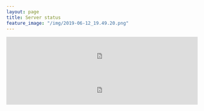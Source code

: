 ```yaml
---
layout: page
title: Server status
feature_image: "/img/2019-06-12_19.49.20.png"
---
```


<iframe style="width:728px;height:90px;max-width:100%;border:none;display:block;margin:auto" src="https://namemc.com/server/survival.nc99.co/embed" width="728" height="90"></iframe>

<iframe style="width:728px;height:90px;max-width:100%;border:none;display:block;margin:auto" src="https://namemc.com/server/atm.nc99.co/embed" width="728" height="90"></iframe>
